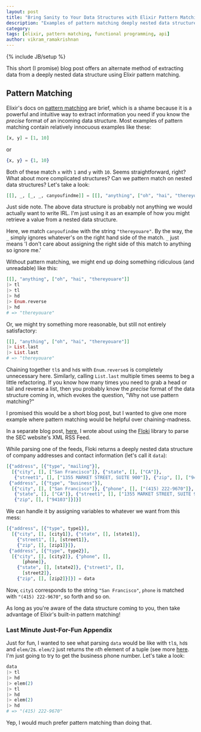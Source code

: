 ```yaml
---
layout: post
title: "Bring Sanity to Your Data Structures with Elixir Pattern Matching"
description: "Examples of pattern matching deeply nested data structures in Elixir."
category:
tags: [elixir, pattern matching, functional programming, api]
author: vikram_ramakrishnan
---
```

{% include JB/setup %}

This short (I promise) blog post offers an alternate method of extracting data
from a deeply nested data structure using Elixir pattern matching.

## Pattern Matching

Elixir's docs on [pattern matching](http://elixir-lang.org/getting-started/pattern-matching.html#pattern-matching) are brief, which is a shame because it is a powerful and intuitive
way to extract information you need if you know the *precise* format of an
incoming data structure. Most examples of pattern matching contain relatively
innocuous examples like these:

```elixir
[x, y] = [1, 10]
```

or

```elixir
{x, y} = {1, 10}
```

Both of these match `x` with `1` and `y` with `10`. Seems straightforward, right?
What about more complicated structures? Can we pattern match on nested data
structures? Let's take a look:

```elixir
[[], _, [_, _, canyoufindme]] = [[], "anything", ["oh", "hai", "thereyouare"]]
```

Just side note. The above data structure is probably not anything we would
actually want to write IRL. I'm just using it as an example of how you might
retrieve a value from a nested data structure.

Here, we match `canyoufindme` with the string `"thereyouare"`. By the way,
the `_` simply ignores whatever's on the right hand side of the match. `_`
just means 'I don't care about assigning the right side of this match
to anything so ignore me.'

Without pattern matching, we might end up doing something ridiculous (and
unreadable) like this:

```elixir
[[], "anything", ["oh", "hai", "thereyouare"]]
|> tl
|> tl
|> hd
|> Enum.reverse
|> hd
# => "thereyouare"
```

Or, we might try something more reasonable, but still not entirely satisfactory:

```elixir
[[], "anything", ["oh", "hai", "thereyouare"]]
|> List.last
|> List.last
# => "thereyouare"
```

Chaining together `tl`s and `hd`s with `Enum.reverse`s is completely unnecessary
here. Similarly, calling `List.last` multiple times seems to beg a little
refactoring. If you know how many times you need to grab a head or tail and
reverse a list, then you probably know the *precise* format of the data
structure coming in, which evokes the question, "Why not use pattern matching?"

I promised this would be a short blog post, but I wanted to give one more
example where pattern matching would be helpful over chaining-madness.

In a separate blog post, [here](link), I wrote about using the [Floki](https://github.com/philss/floki)
library to parse the SEC website's XML RSS Feed.

While parsing one of the feeds, Floki returns a deeply nested data
structure of company addresses and contact information (let's call it `data`):

```elixir
[{"address", [{"type", "mailing"}],
  [{"city", [], ["San Francisco"]}, {"state", [], ["CA"]},
   {"street1", [], ["1355 MARKET STREET, SUITE 900"]}, {"zip", [], ["94103"]}]},
 {"address", [{"type", "business"}],
  [{"city", [], ["San Francisco"]}, {"phone", [], ["(415) 222-9670"]},
   {"state", [], ["CA"]}, {"street1", [], ["1355 MARKET STREET, SUITE 900"]},
   {"zip", [], ["94103"]}]}]
```

We can handle it by assigning variables to whatever we want from this mess:

```elixir
[{"address", [{"type", type1}],
  [{"city", [], [city1]}, {"state", [], [state1]},
    {"street1", [], [street1]},
    {"zip", [], [zip1]}]},
 {"address", [{"type", type2}],
  [{"city", [], [city2]}, {"phone", [],
      [phone]},
    {"state", [], [state2]}, {"street1", [],
      [street2]},
    {"zip", [], [zip2]}]}] = data
```

Now, `city1` corresponds to the string `"San Francisco"`, `phone` is matched with `"(415) 222-9670"`, so forth and so on.

As long as you're aware of the data structure coming to you, then take advantage
of Elixir's built-in pattern matching!

### Last Minute Just-For-Fun Appendix

Just for fun, I wanted to see what parsing `data` would be like with `tl`s, `hd`s
and `elem/2`s. `elem/2` just returns the `n`th element of a tuple (see more
[here](http://elixir-lang.org/getting-started/basic-types.html#tuples). I'm
just going to try to get the business phone number. Let's take a look:

```elixir
data
|> tl
|> hd
|> elem(2)
|> tl
|> hd
|> elem(2)
|> hd
# => "(415) 222-9670"
```

Yep, I would much prefer pattern matching than doing that.

